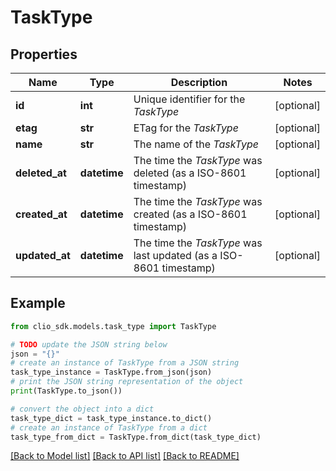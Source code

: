 # TaskType


## Properties

Name | Type | Description | Notes
------------ | ------------- | ------------- | -------------
**id** | **int** | Unique identifier for the *TaskType* | [optional] 
**etag** | **str** | ETag for the *TaskType* | [optional] 
**name** | **str** | The name of the *TaskType* | [optional] 
**deleted_at** | **datetime** | The time the *TaskType* was deleted (as a ISO-8601 timestamp) | [optional] 
**created_at** | **datetime** | The time the *TaskType* was created (as a ISO-8601 timestamp) | [optional] 
**updated_at** | **datetime** | The time the *TaskType* was last updated (as a ISO-8601 timestamp) | [optional] 

## Example

```python
from clio_sdk.models.task_type import TaskType

# TODO update the JSON string below
json = "{}"
# create an instance of TaskType from a JSON string
task_type_instance = TaskType.from_json(json)
# print the JSON string representation of the object
print(TaskType.to_json())

# convert the object into a dict
task_type_dict = task_type_instance.to_dict()
# create an instance of TaskType from a dict
task_type_from_dict = TaskType.from_dict(task_type_dict)
```
[[Back to Model list]](../README.md#documentation-for-models) [[Back to API list]](../README.md#documentation-for-api-endpoints) [[Back to README]](../README.md)



